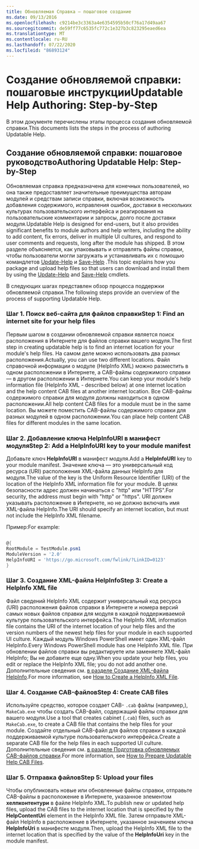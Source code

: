 ```yaml
---
title: Обновляемая Справка — пошаговое создание
ms.date: 09/13/2016
ms.openlocfilehash: c9214be3c3363a4e6354595b50cf76a17d49aa67
ms.sourcegitcommit: de59ff77c6535fc772c1e327b3c823295eaed6ea
ms.translationtype: MT
ms.contentlocale: ru-RU
ms.lasthandoff: 07/22/2020
ms.locfileid: "86893124"
---
```

# <a name="updatable-help-authoring-step-by-step"></a><span data-ttu-id="15c40-102">Создание обновляемой справки: пошаговые инструкции</span><span class="sxs-lookup"><span data-stu-id="15c40-102">Updatable Help Authoring: Step-by-Step</span></span>

<span data-ttu-id="15c40-103">В этом документе перечислены этапы процесса создания обновляемой справки.</span><span class="sxs-lookup"><span data-stu-id="15c40-103">This documents lists the steps in the process of authoring Updatable Help.</span></span>

## <a name="authoring-updatable-help-step-by-step"></a><span data-ttu-id="15c40-104">Создание обновляемой справки: пошаговое руководство</span><span class="sxs-lookup"><span data-stu-id="15c40-104">Authoring Updatable Help: Step-by-Step</span></span>

<span data-ttu-id="15c40-105">Обновляемая справка предназначена для конечных пользователей, но она также предоставляет значительные преимущества авторам модулей и средствам записи справки, включая возможность добавления содержимого, исправления ошибок, доставки в нескольких культурах пользовательского интерфейса и реагирования на пользовательские комментарии и запросы, долго после доставки модуля.</span><span class="sxs-lookup"><span data-stu-id="15c40-105">Updatable Help is designed for end-users, but it also provides significant benefits to module authors and help writers, including the ability to add content, fix errors, deliver in multiple UI cultures, and respond to user comments and requests, long after the module has shipped.</span></span> <span data-ttu-id="15c40-106">В этом разделе объясняется, как упаковывать и отправлять файлы справки, чтобы пользователи могли загружать и устанавливать их с помощью командлетов [Update-Help](/powershell/module/Microsoft.PowerShell.Core/Update-Help) и [Save-Help](/powershell/module/Microsoft.PowerShell.Core/Save-Help) .</span><span class="sxs-lookup"><span data-stu-id="15c40-106">This topic explains how you package and upload help files so that users can download and install them by using the [Update-Help](/powershell/module/Microsoft.PowerShell.Core/Update-Help) and [Save-Help](/powershell/module/Microsoft.PowerShell.Core/Save-Help) cmdlets.</span></span>

<span data-ttu-id="15c40-107">В следующих шагах представлен обзор процесса поддержки обновляемой справки.</span><span class="sxs-lookup"><span data-stu-id="15c40-107">The following steps provide an overview of the process of supporting Updatable Help.</span></span>

### <a name="step-1-find-an-internet-site-for-your-help-files"></a><span data-ttu-id="15c40-108">Шаг 1. Поиск веб-сайта для файлов справки</span><span class="sxs-lookup"><span data-stu-id="15c40-108">Step 1: Find an internet site for your help files</span></span>

<span data-ttu-id="15c40-109">Первым шагом в создании обновляемой справки является поиск расположения в Интернете для файлов справки вашего модуля.</span><span class="sxs-lookup"><span data-stu-id="15c40-109">The first step in creating updatable help is to find an internet location for your module's help files.</span></span> <span data-ttu-id="15c40-110">На самом деле можно использовать два разных расположения.</span><span class="sxs-lookup"><span data-stu-id="15c40-110">Actually, you can use two different locations.</span></span> <span data-ttu-id="15c40-111">Файл справочной информации о модуле (HelpInfo XML) можно разместить в одном расположении в Интернете, а CAB-файлы содержимого справки — в другом расположении в Интернете.</span><span class="sxs-lookup"><span data-stu-id="15c40-111">You can keep your module's help information file (HelpInfo XML - described below) at one internet location and the help content CAB files at another internet location.</span></span> <span data-ttu-id="15c40-112">Все CAB-файлы содержимого справки для модуля должны находиться в одном расположении.</span><span class="sxs-lookup"><span data-stu-id="15c40-112">All help content CAB files for a module must be in the same location.</span></span> <span data-ttu-id="15c40-113">Вы можете поместить CAB-файлы содержимого справки для разных модулей в одном расположении.</span><span class="sxs-lookup"><span data-stu-id="15c40-113">You can place help content CAB files for different modules in the same location.</span></span>

### <a name="step-2-add-a-helpinfouri-key-to-your-module-manifest"></a><span data-ttu-id="15c40-114">Шаг 2. Добавление ключа HelpInfoURI в манифест модуля</span><span class="sxs-lookup"><span data-stu-id="15c40-114">Step 2: Add a HelpInfoURI key to your module manifest</span></span>

<span data-ttu-id="15c40-115">Добавьте ключ **HelpInfoURI** в манифест модуля.</span><span class="sxs-lookup"><span data-stu-id="15c40-115">Add a **HelpInfoURI** key to your module manifest.</span></span> <span data-ttu-id="15c40-116">Значение ключа — это универсальный код ресурса (URI) расположения XML-файла данных HelpInfo для модуля.</span><span class="sxs-lookup"><span data-stu-id="15c40-116">The value of the key is the Uniform Resource Identifier (URI) of the location of the HelpInfo XML information file for your module.</span></span> <span data-ttu-id="15c40-117">В целях безопасности адрес должен начинаться с "http" или "HTTPS".</span><span class="sxs-lookup"><span data-stu-id="15c40-117">For security, the address must begin with "http" or "https".</span></span> <span data-ttu-id="15c40-118">URI должен указывать расположение в Интернете, но не должно включать имя XML-файла HelpInfo.</span><span class="sxs-lookup"><span data-stu-id="15c40-118">The URI should specify an internet location, but must not include the HelpInfo XML filename.</span></span>

<span data-ttu-id="15c40-119">Пример:</span><span class="sxs-lookup"><span data-stu-id="15c40-119">For example:</span></span>

```powershell

@{
RootModule = TestModule.psm1
ModuleVersion = '2.0'
HelpInfoURI = 'https://go.microsoft.com/fwlink/?LinkID=0123'
}
```

### <a name="step-3-create-a-helpinfo-xml-file"></a><span data-ttu-id="15c40-120">Шаг 3. Создание XML-файла HelpInfo</span><span class="sxs-lookup"><span data-stu-id="15c40-120">Step 3: Create a HelpInfo XML file</span></span>

<span data-ttu-id="15c40-121">Файл сведений HelpInfo XML содержит универсальный код ресурса (URI) расположения файлов справки в Интернете и номера версий самых новых файлов справки для модуля в каждой поддерживаемой культуре пользовательского интерфейса.</span><span class="sxs-lookup"><span data-stu-id="15c40-121">The HelpInfo XML information file contains the URI of the internet location of your help files and the version numbers of the newest help files for your module in each supported UI culture.</span></span> <span data-ttu-id="15c40-122">Каждый модуль Windows PowerShell имеет один XML-файл HelpInfo.</span><span class="sxs-lookup"><span data-stu-id="15c40-122">Every Windows PowerShell module has one HelpInfo XML file.</span></span> <span data-ttu-id="15c40-123">При обновлении файлов справки вы редактируете или заменяете XML-файл HelpInfo; Вы не добавите еще одну.</span><span class="sxs-lookup"><span data-stu-id="15c40-123">When you update your help files, you edit or replace the HelpInfo XML file; you do not add another one.</span></span> <span data-ttu-id="15c40-124">Дополнительные сведения см. [в разделе Создание XML-файла HelpInfo](./how-to-create-a-helpinfo-xml-file.md).</span><span class="sxs-lookup"><span data-stu-id="15c40-124">For more information, see [How to Create a HelpInfo XML File](./how-to-create-a-helpinfo-xml-file.md).</span></span>

### <a name="step-4-create-cab-files"></a><span data-ttu-id="15c40-125">Шаг 4. Создание CAB-файлов</span><span class="sxs-lookup"><span data-stu-id="15c40-125">Step 4: Create CAB files</span></span>

<span data-ttu-id="15c40-126">Используйте средство, которое создает CAB- `.cab` файлы (например,), `MakeCab.exe` чтобы создать CAB-файл, содержащий файлы справки для вашего модуля.</span><span class="sxs-lookup"><span data-stu-id="15c40-126">Use a tool that creates cabinet (`.cab`) files, such as `MakeCab.exe`, to create a CAB file that contains the help files for your module.</span></span> <span data-ttu-id="15c40-127">Создайте отдельный CAB-файл для файлов справки в каждой поддерживаемой культуре пользовательского интерфейса.</span><span class="sxs-lookup"><span data-stu-id="15c40-127">Create a separate CAB file for the help files in each supported UI culture.</span></span> <span data-ttu-id="15c40-128">Дополнительные сведения см. [в разделе Подготовка обновляемых CAB-файлов справки](./how-to-prepare-updatable-help-cab-files.md).</span><span class="sxs-lookup"><span data-stu-id="15c40-128">For more information, see [How to Prepare Updatable Help CAB Files](./how-to-prepare-updatable-help-cab-files.md).</span></span>

### <a name="step-5-upload-your-files"></a><span data-ttu-id="15c40-129">Шаг 5. Отправка файлов</span><span class="sxs-lookup"><span data-stu-id="15c40-129">Step 5: Upload your files</span></span>

<span data-ttu-id="15c40-130">Чтобы опубликовать новые или обновленные файлы справки, отправьте CAB-файлы в расположение в Интернете, указанное элементом **хелпконтентури** в файле HelpInfo XML.</span><span class="sxs-lookup"><span data-stu-id="15c40-130">To publish new or updated help files, upload the CAB files to the internet location that is specified by the **HelpContentUri** element in the HelpInfo XML file.</span></span> <span data-ttu-id="15c40-131">Затем отправьте XML-файл HelpInfo в расположение в Интернете, указанное значением ключа **HelpInfoUri** в манифесте модуля.</span><span class="sxs-lookup"><span data-stu-id="15c40-131">Then, upload the HelpInfo XML file to the internet location that is specified by the value of the **HelpInfoUri** key in the module manifest.</span></span>
